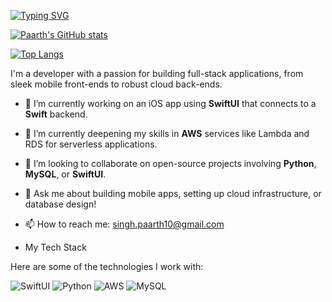 [![Typing SVG](https://readme-typing-svg.herokuapp.com?font=Fira+Code&pause=1000&center=true&vCenter=true&width=435&lines=Hello+My+Name+is+Paarth+)](https://git.io/typing-svg)

[![Paarth's GitHub stats](https://github-readme-stats.vercel.app/api?username=Paarth2006&show_icons=true&theme=radical)](https://github.com/anuraghazra/github-readme-stats)

[![Top Langs](https://github-readme-stats.vercel.app/api/top-langs/?username=Paarth2006&layout=compact)](https://github.com/anuraghazra/github-readme-stats)

I'm a developer with a passion for building full-stack applications, from sleek mobile front-ends to robust cloud back-ends.

- 🔭 I’m currently working on an iOS app using **SwiftUI** that connects to a **Swift** backend.
- 🌱 I’m currently deepening my skills in **AWS** services like Lambda and RDS for serverless applications.
- 👯 I’m looking to collaborate on open-source projects involving **Python**, **MySQL**, or **SwiftUI**.
- 💬 Ask me about building mobile apps, setting up cloud infrastructure, or database design!
- 📫 How to reach me: singh.paarth10@gmail.com

- My Tech Stack

Here are some of the technologies I work with:

![SwiftUI](https://img.shields.io/badge/SwiftUI-F05138?style=for-the-badge&logo=Swift&logoColor=white)
![Python](https://img.shields.io/badge/Python-3776AB?style=for-the-badge&logo=python&logoColor=white)
![AWS](https://img.shields.io/badge/AWS-232F3E?style=for-the-badge&logo=amazon-aws&logoColor=white)
![MySQL](https://img.shields.io/badge/MySQL-4479A1?style=for-the-badge&logo=mysql&logoColor=white)
<!--
**Paarth2006/Paarth2006** is a ✨ _special_ ✨ repository because its `README.md` (this file) appears on your GitHub profile.

Hi  👋


